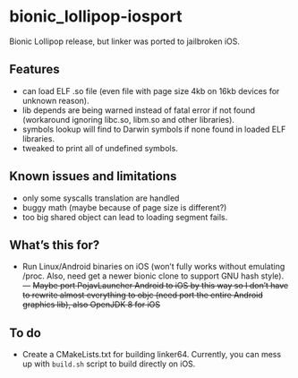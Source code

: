 # bionic_lollipop-iosport
Bionic Lollipop release, but linker was ported to jailbroken iOS.

## Features
- can load ELF .so file (even file with page size 4kb on 16kb devices for unknown reason).
- lib depends are being warned instead of fatal error if not found (workaround ignoring libc.so, libm.so and other libraries).
- symbols lookup will find to Darwin symbols if none found in loaded ELF libraries.
- tweaked to print all of undefined symbols.

## Known issues and limitations
- only some syscalls translation are handled
- buggy math (maybe because of page size is different?)
- too big shared object can lead to loading segment fails.

## What’s this for?
- Run Linux/Android binaries on iOS (won’t fully works without emulating /proc. Also, need get a newer bionic clone to support GNU hash style).
— ~~Maybe port PojavLauncher Android to iOS by this way so I don’t have to rewrite almost everything to objc (need port the entire Android graphics lib), also OpenJDK 8 for iOS~~

## To do
- Create a CMakeLists.txt for building linker64. Currently, you can mess up with `build.sh` script to build directly on iOS.
